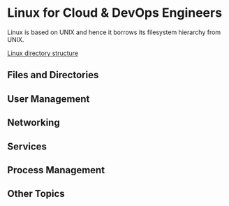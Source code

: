 # Linux for Cloud & DevOps Engineers

Linux is based on UNIX and hence it borrows its filesystem hierarchy from UNIX.

[Linux directory structure](/selfstudy/cloud-devops/linux-for-cloud/assets/linux-system-directoies-poster.png)

## Files and Directories


## User Management


## Networking


## Services


## Process Management


## Other Topics










